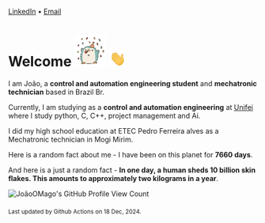 [LinkedIn](https://www.linkedin.com/in/joão-pedro-gozzoli-b95641301/) &bull;
[Email](joaopedrogozzoli@gmail.com)

# Welcome <img src="happy.gif" height="64px" /> <img src="wave.gif" height="32px" />

I am João, a  **control and automation engineering student** and **mechatronic technician** based in Brazil Br.

Currently, I am studying as a **control and automation engineering** at [Unifei](https://unifei.edu.br) where I study python, C, C++, project management and Ai.

I did my high school education at ETEC Pedro Ferreira alves as a Mechatronic technician in Mogi Mirim.

Here is a random fact about me - I have been on this planet for **7660 days**.

And here is a just a random fact -  **In one day, a human sheds 10 billion skin flakes. This amounts to approximately two kilograms in a year**.

![JoãoOMago's GitHub Profile View Count](https://komarev.com/ghpvc/?username=JoaoOMago)

<sub>Last updated by Github Actions on 18 Dec, 2024.</sub>
